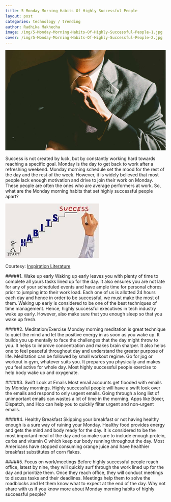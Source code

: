 ```yaml
---
title: 5 Monday Morning Habits Of Highly Successful People
layout: post
categories: technology / trending
author: Radhika Makhecha
image: /img/5-Monday-Morning-Habits-Of-Highly-Successful-People-1.jpg
cover: /img/5-Monday-Morning-Habits-Of-Highly-Successful-People-2.jpg
---
```


![Existential - 5 Monday Morning Habits Of Highly Successful People](/img/5-Monday-Morning-Habits-Of-Highly-Successful-People.jpg)

Success is not created by luck, but by constantly working hard towards reaching a specific goal. Monday is the day to get back to work after a refreshing weekend. Monday morning schedule set the mood for the rest of the day and the rest of the week.
However, it is widely believed that most people lack enough motivation and drive to join their work on Monday. These people are often the ones who are average performers at work. So, what are the Monday morning habits that set highly successful people apart?

![Existential - 5 Monday Morning Habits Of Highly Successful People](/img/5-Monday-Morning-Habits-Of-Highly-Successful-People-3.jpg)

Courtesy: [Inspiration Literature](http://www.inspiration-literature.com)







#####1. Wake up early
Waking up early leaves you with plenty of time to complete all yours tasks lined up for the day. It also ensures you are not late for any of your scheduled events and have ample time for personal chores prior to jumping into their work load. 
Each one of us is allotted 24 hours each day and hence in order to be successful, we must make the most of them. Waking up early is considered to be one of the best techniques of time management. Hence, highly successful executives in tech industry wake up early. However, also make sure that you enough sleep so that you wake up fresh.

#####2. Meditation/Exercise
Monday morning meditation is great technique to quiet the mind and let the positive energy in as soon as you wake up. It builds you up mentally to face the challenges that the day might throw to you. It helps to improve concentration and makes brain sharper. It also helps one to feel peaceful throughout day and understand the greater purpose of life.
Meditation can be followed by small workout regime. Go for jog or workout in gym, whatever suits you. It prepares you physically and makes you feel active for whole day. Most highly successful people exercise to help body wake up and oxygenate.

#####3. Swift Look at Emails
Most email accounts get flooded with emails by Monday mornings. Highly successful people will have a swift look over the emails and respond to only urgent emails. Going through a long list of unimportant emails can wastes a lot of time in the morning. Apps like Boxer, Dispatch, and Hop can help you to quickly filter urgent and non-urgent emails.

#####4. Healthy Breakfast
Skipping your breakfast or not having healthy enough is a sure way of ruining your Monday. Healthy food provides energy and gets the mind and body ready for the day. It is considered to be the most important meal of the day and so make sure to include enough protein, carbs and vitamin C which keep our body running throughout the day. Most Americans have stopped consuming orange juice and have healthier breakfast substitutes of corn flakes.

#####5. Focus on work/meetings
Before highly successful people reach office, latest by nine, they will quickly surf through the work lined up for the day and prioritize them. Once they reach office, they will conduct meetings to discuss tasks and their deadlines. Meetings help them to solve the roadblocks and let them know what to expect at the end of the day.
Why not share with us if you know more about Monday morning habits of highly successful people?

